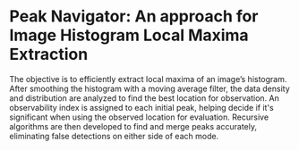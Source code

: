 # Peak Navigator: An approach for Image Histogram Local Maxima Extraction

The objective is to efficiently extract local maxima of an image’s histogram.  After smoothing the histogram with a moving average filter, the data density and distribution are analyzed to find the best location for observation. An observability index is assigned to each initial peak, helping decide if it's significant when using the observed location for evaluation. Recursive algorithms are then developed to find and merge peaks accurately, eliminating false detections on either side of each mode.
